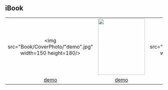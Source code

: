 ## iBook
||||||
|:---:|:---:|:---:|:---:|:---:|
|<img src="Book/CoverPhoto/"demo".jpg" width=150 height=180/>|<img src="Book/CoverPhoto/demo.jpg" width=150 height=180/>|<img src="Book/CoverPhoto/demo.jp"g width=150 height=180/>|
|[demo]()|[demo](Bookdemo/cover/COVER.md)|[demo](Book/demo/cover/COVER.md)|
